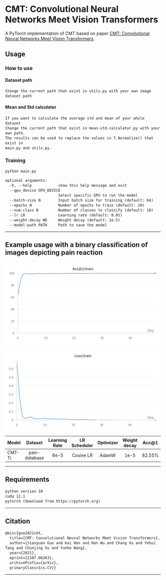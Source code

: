 # CMT: Convolutional Neural Networks Meet Vision Transformers

A PyTorch implementation of CMT based on paper [CMT: Convolutional Neural Networks Meet Vision Transformers](https://arxiv.org/abs/2107.06263v2).

## Usage
### How to use
#### Dataset path
```bash=
Change the current path that exist in utils.py with your own image dataset path
```
#### Mean and Std calculator
```bash=
If you want to calculate the average std and mean of your whole dataset
Change the current path that exist in mean-std-calculator.py with your own path.
The results can be used to replace the values in T.Normalize() that exist in
main.py and utils.py.
```
### Training
```bash=
python main.py
```

```bash=
optional arguments:
  -h, --help            show this help message and exit
  --gpu_device GPU_DEVICE
                        Select specific GPU to run the model
  --batch-size N        Input batch size for training (default: 64)
  --epochs N            Number of epochs to train (default: 20)
  --num-class N         Number of classes to classify (default: 10)
  --lr LR               Learning rate (default: 0.01)
  --weight-decay WD     Weight decay (default: 1e-5)
  --model-path PATH     Path to save the model
```

---

## Example usage with a binary classification of images depicting pain reaction

![Accuracy of pain databse](./fig/acc.png)

![Loss of pain database](./fig/loss.png)


|Model  |     Dataset    | Learning Rate |   LR Scheduler | Optimizer |  Weight decay |   Acc@1  |
|-------|:--------------:|:-------------:|:--------------:|:---------:|:-------------:|:--------:|
|CMT-Ti |  pain-database |  6e-5         | Cosine LR      |  AdamW    |  1e-5         |  82.55%  |


---
## Requirements
```bash=
python version 10
cuda 12.1
pytorch (download from https://pytorch.org)
```
---

## Citation

    @misc{guo2021cmt,
      title={CMT: Convolutional Neural Networks Meet Vision Transformers},
      author={Jianyuan Guo and Kai Han and Han Wu and Chang Xu and Yehui Tang and Chunjing Xu and Yunhe Wang},
      year={2021},
      eprint={2107.06263},
      archivePrefix={arXiv},
      primaryClass={cs.CV}}

---
